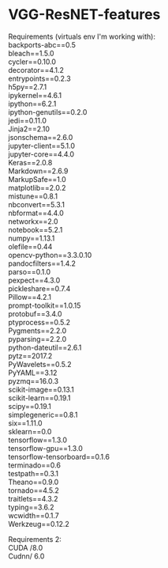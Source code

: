 # VGG-ResNET-features

Requirements (virtuals env I'm working with):   
backports-abc==0.5  
bleach==1.5.0  
cycler==0.10.0  
decorator==4.1.2  
entrypoints==0.2.3  
h5py==2.7.1  
ipykernel==4.6.1  
ipython==6.2.1  
ipython-genutils==0.2.0  
jedi==0.11.0  
Jinja2==2.10  
jsonschema==2.6.0  
jupyter-client==5.1.0  
jupyter-core==4.4.0  
Keras==2.0.8  
Markdown==2.6.9  
MarkupSafe==1.0  
matplotlib==2.0.2  
mistune==0.8.1  
nbconvert==5.3.1  
nbformat==4.4.0  
networkx==2.0  
notebook==5.2.1  
numpy==1.13.1  
olefile==0.44  
opencv-python==3.3.0.10  
pandocfilters==1.4.2  
parso==0.1.0  
pexpect==4.3.0  
pickleshare==0.7.4  
Pillow==4.2.1  
prompt-toolkit==1.0.15  
protobuf==3.4.0  
ptyprocess==0.5.2  
Pygments==2.2.0  
pyparsing==2.2.0  
python-dateutil==2.6.1  
pytz==2017.2  
PyWavelets==0.5.2  
PyYAML==3.12  
pyzmq==16.0.3  
scikit-image==0.13.1  
scikit-learn==0.19.1  
scipy==0.19.1  
simplegeneric==0.8.1  
six==1.11.0  
sklearn==0.0  
tensorflow==1.3.0  
tensorflow-gpu==1.3.0  
tensorflow-tensorboard==0.1.6  
terminado==0.6  
testpath==0.3.1  
Theano==0.9.0  
tornado==4.5.2  
traitlets==4.3.2  
typing==3.6.2  
wcwidth==0.1.7  
Werkzeug==0.12.2  

Requirements 2:  
CUDA /8.0  
Cudnn/ 6.0  

